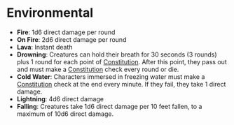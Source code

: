 # Environmental

- **Fire**: 1d6 direct damage per round 
- **On Fire**: 2d6 direct damage per round 
- **Lava**: Instant death 
- **Drowning**: Creatures can hold their breath for 30 seconds (3 rounds) plus 1 round for each point of [Constitution](Player%20Character%20Components/Chosen%20Statistics/Constitution.md). After this point, they pass out and must make a [Constitution](Player%20Character%20Components/Chosen%20Statistics/Constitution.md) check every round or die. 
- **Cold Water**: Characters immersed in freezing water must make a [Constitution](Player%20Character%20Components/Chosen%20Statistics/Constitution.md) check at the end every minute. If they fail, they take 1 direct damage. 
- **Lightning**: 4d6 direct damage 
- **Falling**: Creatures take 1d6 direct damage per 10 feet fallen, to a maximum of 10d6 direct damage.